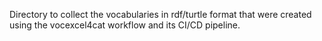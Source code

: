 Directory to collect the vocabularies in rdf/turtle format that were created using the vocexcel4cat workflow and its CI/CD pipeline.
